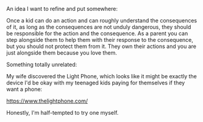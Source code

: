 An idea I want to refine and put somewhere:

Once a kid can do an action and can roughly understand the consequences of it,
as long as the consequences are not unduly dangerous, they should be
responsible for the action and the consequence. As a parent you can step
alongside them to help them with their response to the consequence, but you
should not protect them from it. They own their actions and you are just
alongside them because you love them.

Something totally unrelated:

My wife discovered the Light Phone, which looks like it might be exactly the
device I'd be okay with my teenaged kids paying for themselves if they want a
phone:

https://www.thelightphone.com/

Honestly, I'm half-tempted to try one myself.
